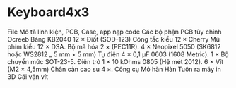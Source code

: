 # Keyboard4x3
<space><space>File Mô tả linh kiện, PCB, Case, app nạp code
<space><space>Các bộ phận
<space><space>PCB tùy chỉnh Ocreeb
<space><space>Bảng KB2040
<space><space>12 × Điốt (SOD-123)
<space><space>Công tắc kiểu 12 × Cherry
<space><space>Mũ phím kiểu 12 × DSA.
<space><space>Bộ mã hóa 2 × (PEC11R).
<space><space>4 × Neopixel 5050 (SK6812 hoặc WS2812 _ 5 mm × 5 mm)
<space><space>Tụ điện 4 × 0,1 µF 0603 (1608 Metric).
<space><space>1 × Bộ chuyển mức SOT-23-5.
<space><space>Điện trở 1 × 10 kOhms 0805 (Hệ mét 2012).
<space><space>6 × Vít (M2 × 4,5mm)
<space><space>Chân cản cao su 4 ×.
<space><space>Công cụ
<space><space>Mỏ hàn
<space><space>Hàn
<space><space>Tuôn ra
<space><space>máy in 3D
<space><space>Cái vặn vít
